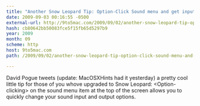 ```yaml
---
title: "Another Snow Leopard Tip: Option-Click Sound menu and get input/output options"
date: 2009-09-03 00:16:55 -0500
external-url: http://9to5mac.com/2009/09/02/another-snow-leopard-tip-option-click-sound-menu-and-get-inputoutput-options/
hash: cb80642bb50083fce5f15fb65d5297b9
year: 2009
month: 09
scheme: http
host: 9to5mac.com
path: /2009/09/02/another-snow-leopard-tip-option-click-sound-menu-and-get-inputoutput-options/

---
```


David Pogue tweets (update: MacOSXHints had it yesterday) a pretty cool little tip for those of you whove upgraded to Snow Leopard: &lt;Option-clicking&gt; on the sound menu item at the top of the screen allows you to quickly change your sound input and output options.
